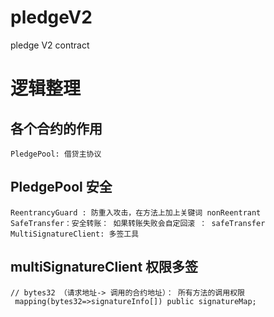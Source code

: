 # pledgeV2
pledge V2 contract

# 逻辑整理
## 各个合约的作用
```
PledgePool: 借贷主协议
```

## PledgePool 安全
```
ReentrancyGuard : 防重入攻击，在方法上加上关键词 nonReentrant
SafeTransfer：安全转账： 如果转账失败会自定回滚 ： safeTransfer
MultiSignatureClient: 多签工具
```

## multiSignatureClient 权限多签
```
// bytes32 （请求地址-> 调用的合约地址）： 所有方法的调用权限
 mapping(bytes32=>signatureInfo[]) public signatureMap;

 
```
